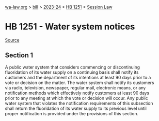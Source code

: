 [wa-law.org](/) > [bill](/bill/) > [2023-24](/bill/2023-24/) > [HB 1251](/bill/2023-24/hb/1251/) > [Session Law](/bill/2023-24/hb/1251/S.SL/)

# HB 1251 - Water system notices

[Source](http://lawfilesext.leg.wa.gov/biennium/2023-24/Pdf/Bills/Session%20Laws/House/1251-S.SL.pdf)

## Section 1
A public water system that considers commencing or discontinuing fluoridation of its water supply on a continuing basis shall notify its customers and the department of its intentions at least 90 days prior to a vote or decision on the matter. The water system shall notify its customers via radio, television, newspaper, regular mail, electronic means, or any notification methods which effectively notify customers at least 90 days prior to any meeting at which the vote or decision will occur. Any public water system that violates the notification requirements of this subsection shall return the fluoridation of its water supply to its previous level until proper notification is provided under the provisions of this section.

